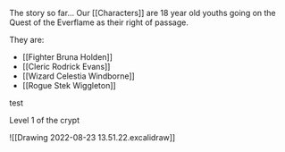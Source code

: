 The story so far...
Our [[Characters]] are 18 year old youths going on the Quest of the Everflame as their right of passage.

They are:

- [[Fighter Bruna Holden]]
- [[Cleric Rodrick Evans]]
- [[Wizard Celestia Windborne]]
- [[Rogue Stek Wiggleton]]

test

Level 1 of the crypt

![[Drawing 2022-08-23 13.51.22.excalidraw]]